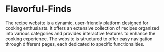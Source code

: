 # Flavorful-Finds
The recipe website is a dynamic, user-friendly platform designed for cooking enthusiasts. It offers an extensive collection of recipes organized into various categories and provides interactive features to enhance the cooking experience. The website is structured to offer easy navigation through different pages, each dedicated to specific functionalities.
